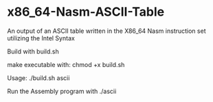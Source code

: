 # x86_64-Nasm-ASCII-Table

An output of an ASCII table written in the X86_64 Nasm instruction set utilizing the Intel Syntax


Build with build.sh

make executable with: chmod +x build.sh

Usage:
  ./build.sh ascii
  
  Run the Assembly program with
  ./ascii
